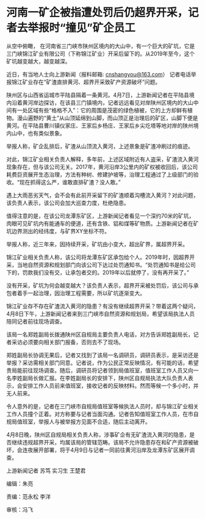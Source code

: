 # 河南一矿企被指遭处罚后仍超界开采，记者去举报时“撞见”矿企员工

从空中俯瞰，
在河南省三门峡市陕州区境内的大山中，有一个巨大的矿坑，它是三门峡锦江矿业有限公司（下称锦江矿业）开采后留下的。从2019年至今，这个矿坑越变越大，越变越深。

近日，有当地人士向上游新闻（报料邮箱: cnshangyou@163.com） 记者电话举报锦江矿业存在“矿渣直排黄河、超界开采致矿产资源破坏”问题。

陕州区与山西省运城市平陆县隔着一条黄河。4月7日，上游新闻记者在平陆县境内沿着黄河岸边探访，在该县三门镇境内，记者远远看见对岸陕州区境内的大山中间有一处区域有些“格格不入”：它的周围是茂密的绿色植被，它的上方却鲜有植物。漫山遍野的“黄土”从山顶延绵到山脚，而山顶正是治理后的矿区，山脚下便是黄河。在平陆县曹川镇仪家庄、王家后乡杨庄、王家后乡尖圪塔等地对岸的陕州境内山中，也有类似景象。

举报人称，矿企乱排后，矿渣从山顶流入黄河，上述景象是矿渣冲刷过的痕迹。

对此，锦江矿业相关负责人解释，多年前，上述区域附近有人盗采，矿渣流入黄河现象存在，但与该公司无关。2017年，黄河沿岸3公里内的矿权被收回后，该公司耗费巨资展开生态治理，方法有种树、修建护坡等，治理工程通过了上级部门的验收。“现在抓得这么严，谁敢直排矿渣？没人敢。”

遇上大雨恶劣天气，会不会有此前开采留下的矿渣顺着沟槽流入黄河？对此问题，该负责人表示，该公司会加大巡查力度，杜绝隐患。

值得注意的是，在该公司龙潭东矿区，上游新闻记者看见一个深约70米的矿坑，肉眼可见矿坑内有能通车的便道，还有含铁、铝和煤等矿物质。上游新闻记者在矿坑边界测出的经纬度，与矿界XY坐标不符。

举报人称，近三年来，因持续开采，矿坑由小变大，超出矿界，属超界开采。

锦江矿业相关负责人称，该公司将龙潭东矿区承包给个人。2019年时，因超界开采，当地自然资源和规划部门向该公司下达过处罚通知书。“处罚通知书是给公司下的，罚款我们没有交，让承包者交的。2019年以后就停了，没有再开采了。”

没有开采，矿坑为何会越变越大？该负责人表示，超界开采被处罚后，该公司与承包者着手一起治理，因治理工程需要，所以矿坑逐渐变大。

锦江矿业存不存在矿渣流入黄河的隐患？有没有继续超界开采？带着这两个疑问，4月8日下午，上游新闻记者来到三门峡市自然资源和规划局，希望该局执法人员陪同记者前往现场调查。

该局一名郑姓副局长拨通陕州区自规局主要负责人电话，对方告诉郑姓副局长，记者采访必须要向相关部门报备，否则去不了现场。

郑姓副局长协调无果后，记者又找到了该局一名调研员，调研员表示，是采访还是举报？采访需相关部门同意。记者说，作为公民正常反映情况，有可能的话，希望贵局能前往现场调查。随后，调研员将记者领到局值班室，值班室工作人员又向一名李姓副局长做汇报。在李姓副局长的安排下，陕州区自规局执法大队负责人表示，会安排工作人员前来值班室，接收记者的反映材料。然而等候一个多小时，并无人前来。

令人意外的是，记者在三门峡市自规局值班室等候执法人员时，却与锦江矿业相关工作人员撞个正着。对方称要与记者当面沟通。记者告知值班室工作人员，在市自规局值班室，举报人与被举报方见面不合适，随后主动离开。

4月8日晚，陕州区自规局相关负责人称，涉事矿企有无矿渣流入黄河的隐患，是否继续违规超界开采，均属该局的管辖范畴。该局不允许隐患存在和矿产资源被破坏，会连夜展开部署，将于4月9日与记者一同前往黄河沿岸及龙潭东矿区展开调查。

上游新闻记者 苏笃 实习生 王楚君

编辑：朱亮

责编：范永松 李洋

审核：冯飞

